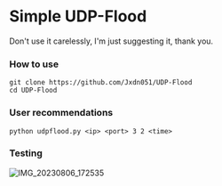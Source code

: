 # Simple UDP-Flood
Don't use it carelessly, I'm just suggesting it, thank you.

### How to use
```
git clone https://github.com/Jxdn051/UDP-Flood
cd UDP-Flood
```

### User recommendations
```
python udpflood.py <ip> <port> 3 2 <time>
```

### Testing
![IMG_20230806_172535](https://github.com/Jxdn051/UDP-Flood/assets/113466961/c8b9522a-24ec-4d12-ab4a-13add08eb807)
